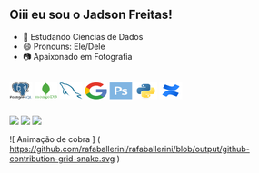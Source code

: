 ## Oiii eu sou o Jadson Freitas!

- 🌱 Estudando Ciencias de Dados
- 😄 Pronouns: Ele/Dele
- 📷 Apaixonado em Fotografia 



<div style="display: inline_block"><br>
  <img align="center" alt="JF-Postgresql" height="30" width="40" src="https://github.com/devicons/devicon/blob/master/icons/postgresql/postgresql-original-wordmark.svg">
  <img align="center" alt="JF-Mongodb" height="30" width="40" src="https://github.com/devicons/devicon/blob/master/icons/mongodb/mongodb-plain-wordmark.svg">
  <img align="center" alt="JF-Mysql" height="30" width="40" src="https://github.com/devicons/devicon/blob/master/icons/mysql/mysql-original.svg">
  <img align="center" alt="JF-Google" height="30" width="40" src="https://github.com/devicons/devicon/blob/master/icons/google/google-original.svg">
  <img align="center" alt="JF-PS" height="30" width="40" src="https://github.com/devicons/devicon/blob/master/icons/photoshop/photoshop-plain.svg">
  <img align="center" alt="JF-Python" height="30" width="40" src="https://raw.githubusercontent.com/devicons/devicon/master/icons/python/python-original.svg">
  <img align="center" alt="JF-Conf" height="30" width="40" src="https://github.com/devicons/devicon/blob/master/icons/confluence/confluence-original.svg">
  
    
          
  
  ##
 
<div> 
  <a href="https://instagram.com/j4dsonfreitas_ph" target="_blank"><img src="https://img.shields.io/badge/-Instagram-%23E4405F?style=for-the-badge&logo=instagram&logoColor=white" target="_blank"></a>
  <a href = "mailto:jadsonaf@gmail.com"><img src="https://img.shields.io/badge/-Gmail-%23333?style=for-the-badge&logo=gmail&logoColor=white" target="_blank"></a>
  <a href="https://www.linkedin.com/in/jadsonfreitasaraujo" target="_blank"><img src="https://img.shields.io/badge/-LinkedIn-%230077B5?style=for-the-badge&logo=linkedin&logoColor=white" target="_blank"></a> 
  
</div>


 ![ Animação de cobra ] ( https://github.com/rafaballerini/rafaballerini/blob/output/github-contribution-grid-snake.svg )

